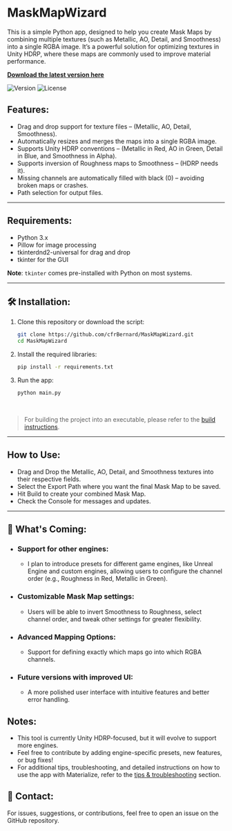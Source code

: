 # MaskMapWizard

This is a simple Python app, designed to help you create Mask Maps by combining multiple textures (such as Metallic, AO, Detail, and Smoothness) into a single RGBA image. It’s a powerful solution for optimizing textures in Unity HDRP, where these maps are commonly used to improve material performance.

[**Download the latest version here**](https://github.com/cfrBernard/MaskMapWizard/releases)

![Version](https://img.shields.io/badge/version-v0.1.0-blue)
![License](https://img.shields.io/github/license/cfrBernard/MaskMapWizard)


## Features:
- Drag and drop support for texture files – (Metallic, AO, Detail, Smoothness).
- Automatically resizes and merges the maps into a single RGBA image.
- Supports Unity HDRP conventions – (Metallic in Red, AO in Green, Detail in Blue, and Smoothness in Alpha).
- Supports inversion of Roughness maps to Smoothness – (HDRP needs it).
- Missing channels are automatically filled with black (0) – avoiding broken maps or crashes.
- Path selection for output files.

---

## Requirements:
- Python 3.x
- Pillow for image processing
- tkinterdnd2-universal for drag and drop
- tkinter for the GUI

**Note**: `tkinter` comes pre-installed with Python on most systems.

---

## 🛠️ Installation:
1. Clone this repository or download the script:
    ```bash
    git clone https://github.com/cfrBernard/MaskMapWizard.git
    cd MaskMapWizard
    ```
2. Install the required libraries:
    ```bash
    pip install -r requirements.txt
    ```
3. Run the app:
    ```bash
    python main.py
    ```

<br>

> For building the project into an executable, please refer to the [build instructions](docs/build_instructions.txt).

---

## How to Use:
- Drag and Drop the Metallic, AO, Detail, and Smoothness textures into their respective fields.
- Select the Export Path where you want the final Mask Map to be saved.
- Hit Build to create your combined Mask Map.
- Check the Console for messages and updates.

---

## 🔮 What's Coming:
- ### Support for other engines:
  - I plan to introduce presets for different game engines, like Unreal Engine and custom engines, allowing users to configure the channel order (e.g., Roughness in Red, Metallic in Green).

- ### Customizable Mask Map settings:
  - Users will be able to invert Smoothness to Roughness, select channel order, and tweak other settings for greater flexibility.

- ### Advanced Mapping Options:
  - Support for defining exactly which maps go into which RGBA channels.

- ### Future versions with improved UI:
  - A more polished user interface with intuitive features and better error handling.

## Notes:
- This tool is currently Unity HDRP-focused, but it will evolve to support more engines.
- Feel free to contribute by adding engine-specific presets, new features, or bug fixes!
- For additional tips, troubleshooting, and detailed instructions on how to use the app with Materialize, refer to the [tips & troubleshooting](docs/tips_troubleshooting.md) section.

## 🤝 Contact:
For issues, suggestions, or contributions, feel free to open an issue on the GitHub repository.
